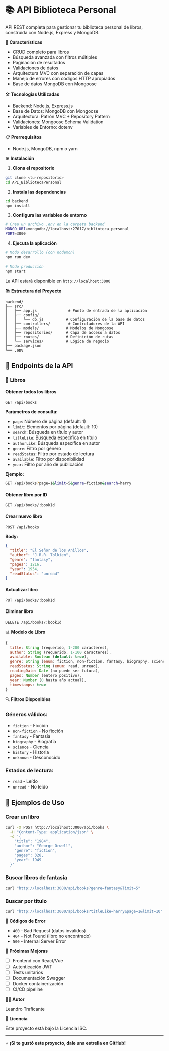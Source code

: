 # 📚 API Biblioteca Personal

API REST completa para gestionar tu biblioteca personal de libros, construida con Node.js, Express y MongoDB.

🚀 **Características**

-  CRUD completo para libros
-  Búsqueda avanzada con filtros múltiples
-  Paginación de resultados
-  Validaciones de datos
-  Arquitectura MVC con separación de capas
-  Manejo de errores con códigos HTTP apropiados
-  Base de datos MongoDB con Mongoose

🛠️ **Tecnologías Utilizadas**

- Backend: Node.js, Express.js
- Base de Datos: MongoDB con Mongoose
- Arquitectura: Patrón MVC + Repository Pattern
- Validaciones: Mongoose Schema Validation
- Variables de Entorno: dotenv

📋 **Prerrequisitos**

- Node.js, MongoDB, npm o yarn

⚙️ **Instalación**

1. **Clona el repositorio**
```bash
git clone <tu-repositorio>
cd API_BibliotecaPersonal
```

2. **Instala las dependencias**
```bash
cd backend
npm install
```

3. **Configura las variables de entorno**
```bash
# Crea un archivo .env en la carpeta backend
MONGO_URI=mongodb://localhost:27017/biblioteca_personal
PORT=3000
```

4. **Ejecuta la aplicación**
```bash
# Modo desarrollo (con nodemon)
npm run dev

# Modo producción
npm start
```

La API estará disponible en `http://localhost:3000`

📚 **Estructura del Proyecto**

```
backend/
├── src/
│   ├── app.js              # Punto de entrada de la aplicación
│   ├── config/
│   │   └── db.js          # Configuración de la base de datos
│   ├── controllers/        # Controladores de la API
│   ├── models/            # Modelos de Mongoose
│   ├── repositories/      # Capa de acceso a datos
│   ├── routes/            # Definición de rutas
│   └── services/          # Lógica de negocio
├── package.json
└── .env
```

## 🔌 **Endpoints de la API**

### 📖 **Libros**

#### Obtener todos los libros
```http
GET /api/books
```

**Parámetros de consulta:**
- `page`: Número de página (default: 1)
- `limit`: Elementos por página (default: 10)
- `search`: Búsqueda en título y autor
- `titleLike`: Búsqueda específica en título
- `authorLike`: Búsqueda específica en autor
- `genre`: Filtro por género
- `readStatus`: Filtro por estado de lectura
- `available`: Filtro por disponibilidad
- `year`: Filtro por año de publicación

**Ejemplo:**
```bash
GET /api/books?page=1&limit=5&genre=fiction&search=harry
```

#### Obtener libro por ID
```http
GET /api/books/:bookId
```

#### Crear nuevo libro
```http
POST /api/books
```

**Body:**
```json
{
  "title": "El Señor de los Anillos",
  "author": "J.R.R. Tolkien",
  "genre": "fantasy",
  "pages": 1216,
  "year": 1954,
  "readStatus": "unread"
}
```

#### Actualizar libro
```http
PUT /api/books/:bookId
```

#### Eliminar libro
```http
DELETE /api/books/:bookId
```

📊 **Modelo de Libro**

```javascript
{
  title: String (requerido, 1-200 caracteres),
  author: String (requerido, 1-100 caracteres),
  available: Boolean (default: true),
  genre: String (enum: fiction, non-fiction, fantasy, biography, science, history, unknown),
  readStatus: String (enum: read, unread),
  readingDate: Date (no puede ser futura),
  pages: Number (entero positivo),
  year: Number (0 hasta año actual),
  timestamps: true
}
```

🔍 **Filtros Disponibles**

### **Géneros válidos:**
- `fiction` - Ficción
- `non-fiction` - No ficción
- `fantasy` - Fantasía
- `biography` - Biografía
- `science` - Ciencia
- `history` - Historia
- `unknown` - Desconocido

### **Estados de lectura:**
- `read` - Leído
- `unread` - No leído

## 📝 **Ejemplos de Uso**

### **Crear un libro**
```bash
curl -X POST http://localhost:3000/api/books \
  -H "Content-Type: application/json" \
  -d '{
    "title": "1984",
    "author": "George Orwell",
    "genre": "fiction",
    "pages": 328,
    "year": 1949
  }'
```

### **Buscar libros de fantasía**
```bash
curl "http://localhost:3000/api/books?genre=fantasy&limit=5"
```

### **Buscar por título**
```bash
curl "http://localhost:3000/api/books?titleLike=harry&page=1&limit=10"
```

🚨 **Códigos de Error**

- `400` - Bad Request (datos inválidos)
- `404` - Not Found (libro no encontrado)
- `500` - Internal Server Error

🧪 **Próximas Mejoras**

- [ ] Frontend con React/Vue
- [ ] Autenticación JWT
- [ ] Tests unitarios
- [ ] Documentación Swagger
- [ ] Docker containerización
- [ ] CI/CD pipeline

👨‍💻 **Autor**

Leandro Traficante

📄 **Licencia**

Este proyecto está bajo la Licencia ISC.

---

⭐ **¡Si te gustó este proyecto, dale una estrella en GitHub!**
